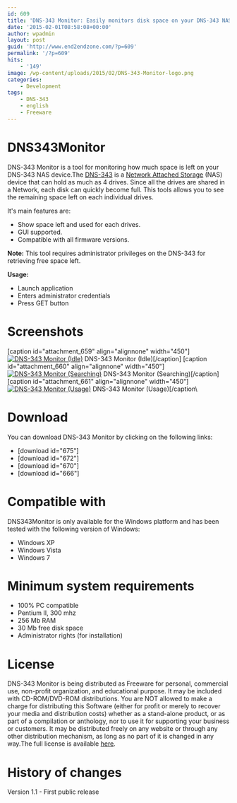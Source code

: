 ```yaml
---
id: 609
title: 'DNS-343 Monitor: Easily monitors disk space on your DNS-343 NAS.'
date: '2015-02-01T08:58:08+00:00'
author: wpadmin
layout: post
guid: 'http://www.end2endzone.com/?p=609'
permalink: '/?p=609'
hits:
    - '149'
image: /wp-content/uploads/2015/02/DNS-343-Monitor-logo.png
categories:
    - Development
tags:
    - DNS-343
    - english
    - Freeware
---
```


# DNS343Monitor

DNS-343 Monitor is a tool for monitoring how much space is left on your DNS-343 NAS device.The [DNS-343](http://www.google.com/?q=dns-343) is a [Network Attached Storage](http://en.wikipedia.org/wiki/Network-attached_storage) (NAS) device that can hold as much as 4 drives. Since all the drives are shared in a Network, each disk can quickly become full. This tools allows you to see the remaining space left on each individual drives.

It's main features are:

- Show space left and used for each drives.
- GUI supported.
- Compatible with all firmware versions.

**Note:** This tool requires administrator privileges on the DNS-343 for retrieving free space left.

**Usage:**

- Launch application
- Enters administrator credentials
- Press GET button

# Screenshots

\[caption id="attachment\_659" align="alignnone" width="450"\][![DNS-343 Monitor (Idle)](https://www.end2endzone.com/wp-content/uploads/2015/02/DNS-343-Monitor-Idle.png)](https://www.end2endzone.com/wp-content/uploads/2015/02/DNS-343-Monitor-Idle.png) DNS-343 Monitor (Idle)\[/caption\] \[caption id="attachment\_660" align="alignnone" width="450"\][![DNS-343 Monitor (Searching)](https://www.end2endzone.com/wp-content/uploads/2015/02/DNS-343-Monitor-Searching.png)](https://www.end2endzone.com/wp-content/uploads/2015/02/DNS-343-Monitor-Searching.png) DNS-343 Monitor (Searching)\[/caption\] \[caption id="attachment\_661" align="alignnone" width="450"\][![DNS-343 Monitor (Usage)](https://www.end2endzone.com/wp-content/uploads/2015/02/DNS-343-Monitor-Usage.png)](https://www.end2endzone.com/wp-content/uploads/2015/02/DNS-343-Monitor-Usage.png) DNS-343 Monitor (Usage)\[/caption\

# Download

You can download DNS-343 Monitor by clicking on the following links:

- \[download id="675"\]
- \[download id="672"\]
- \[download id="670"\]
- \[download id="666"\]

# Compatible with

DNS343Monitor is only available for the Windows platform and has been tested with the following version of Windows:

- Windows XP
- Windows Vista
- Windows 7

# Minimum system requirements

- 100% PC compatible
- Pentium II, 300 mhz
- 256 Mb RAM
- 30 Mb free disk space
- Administrator rights (for installation)

# License

<span lang="EN-US">DNS-343 Monitor is being distributed as Freeware for personal, commercial use, non-profit organization, and educational purpose. It may be included with CD-ROM/DVD-ROM distributions. You are NOT allowed to make a charge for distributing this Software (either for profit or merely to recover your media and distribution costs) whether as a stand-alone product, or as part of a compilation or anthology, nor to use it for supporting your business or customers. It may be distributed freely on any website or through any other distribution mechanism, as long as no part of it is changed in any way.</span>The full license is available [here](https://www.end2endzone.com/wp-content/uploads/2015/02/DNS-343-Monitor-v1.1.28-EULA.htm).

# History of changes

Version 1.1 - First public release
